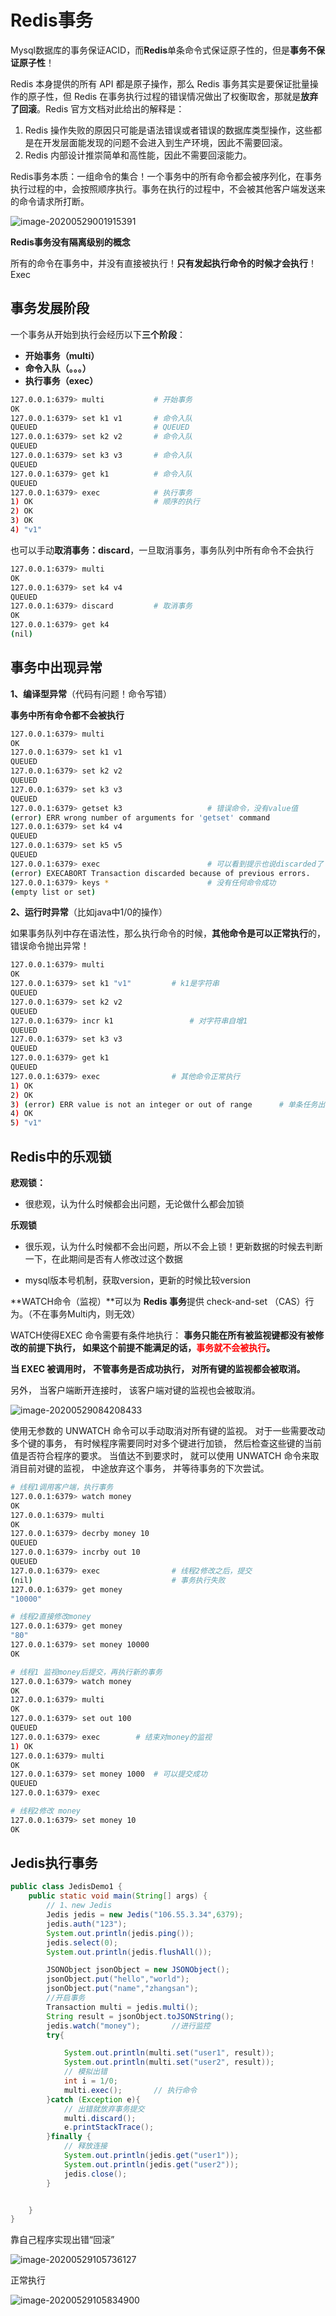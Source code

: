 # Redis事务

Mysql数据库的事务保证ACID，而**Redis**单条命令式保证原子性的，但是**事务不保证原子性**！

Redis 本身提供的所有 API 都是原子操作，那么 Redis 事务其实是要保证批量操作的原子性，但 Redis 在事务执行过程的错误情况做出了权衡取舍，那就是**放弃了回滚**。Redis 官方文档对此给出的解释是：

1. Redis 操作失败的原因只可能是语法错误或者错误的数据库类型操作，这些都是在开发层面能发现的问题不会进入到生产环境，因此不需要回滚。
2. Redis 内部设计推崇简单和高性能，因此不需要回滚能力。

Redis事务本质：一组命令的集合！一个事务中的所有命令都会被序列化，在事务执行过程的中，会按照顺序执行。事务在执行的过程中，不会被其他客户端发送来的命令请求所打断。

![image-20200529001915391](https://gitee.com/zero049/MyNoteImages/raw/master/image-20200529001915391.png)

**Redis事务没有隔离级别的概念**

所有的命令在事务中，并没有直接被执行！**只有发起执行命令的时候才会执行**！Exec



## 事务发展阶段

一个事务从开始到执行会经历以下**三个阶段**：

- **开始事务（multi）**
- **命令入队（。。。）**
- **执行事务（exec）**

```bash
127.0.0.1:6379> multi			# 开始事务
OK
127.0.0.1:6379> set k1 v1		# 命令入队
QUEUED							# QUEUED
127.0.0.1:6379> set k2 v2		# 命令入队
QUEUED
127.0.0.1:6379> set k3 v3		# 命令入队
QUEUED
127.0.0.1:6379> get k1			# 命令入队
QUEUED
127.0.0.1:6379> exec			# 执行事务
1) OK							# 顺序的执行
2) OK
3) OK
4) "v1"

```

也可以手动**取消事务：discard**，一旦取消事务，事务队列中所有命令不会执行

```bash
127.0.0.1:6379> multi
OK
127.0.0.1:6379> set k4 v4
QUEUED
127.0.0.1:6379> discard			# 取消事务
OK
127.0.0.1:6379> get k4
(nil)
```



## 事务中出现异常

**1、编译型异常**（代码有问题！命令写错）

**事务中所有命令都不会被执行**

```bash
127.0.0.1:6379> multi
OK
127.0.0.1:6379> set k1 v1
QUEUED
127.0.0.1:6379> set k2 v2
QUEUED
127.0.0.1:6379> set k3 v3
QUEUED
127.0.0.1:6379> getset k3					# 错误命令，没有value值
(error) ERR wrong number of arguments for 'getset' command
127.0.0.1:6379> set k4 v4
QUEUED
127.0.0.1:6379> set k5 v5
QUEUED
127.0.0.1:6379> exec						# 可以看到提示也说discarded了
(error) EXECABORT Transaction discarded because of previous errors.
127.0.0.1:6379> keys *						# 没有任何命令成功
(empty list or set)

```



**2、运行时异常**（比如java中1/0的操作）

如果事务队列中存在语法性，那么执行命令的时候，**其他命令是可以正常执行**的，错误命令抛出异常！

```bash
127.0.0.1:6379> multi
OK
127.0.0.1:6379> set k1 "v1"			# k1是字符串
QUEUED
127.0.0.1:6379> set k2 v2
QUEUED
127.0.0.1:6379> incr k1					# 对字符串自增1
QUEUED
127.0.0.1:6379> set k3 v3
QUEUED
127.0.0.1:6379> get k1
QUEUED
127.0.0.1:6379> exec				# 其他命令正常执行
1) OK
2) OK
3) (error) ERR value is not an integer or out of range		# 单条任务出错
4) OK
5) "v1"

```



## Redis中的乐观锁

**悲观锁：**

- 很悲观，认为什么时候都会出问题，无论做什么都会加锁

**乐观锁**

- 很乐观，认为什么时候都不会出问题，所以不会上锁！更新数据的时候去判断一下，在此期间是否有人修改过这个数据

- mysql版本号机制，获取version，更新的时候比较version

**WATCH命令（监视）**可以为 **Redis 事务**提供 check-and-set （CAS）行为。（不在事务Multi内，则无效）

WATCH使得EXEC 命令需要有条件地执行： **事务只能在所有被监视键都没有被修改的前提下执行， 如果这个前提不能满足的话，<font color="red">事务就不会被执行</font>。**

**当 EXEC 被调用时，** **不管事务是否成功执行， 对所有键的监视都会被取消。**

另外， 当客户端断开连接时， 该客户端对键的监视也会被取消。

![image-20200529084208433](https://gitee.com/zero049/MyNoteImages/raw/master/image-20200529084208433.png)

使用无参数的 UNWATCH 命令可以手动取消对所有键的监视。 对于一些需要改动多个键的事务， 有时候程序需要同时对多个键进行加锁， 然后检查这些键的当前值是否符合程序的要求。 当值达不到要求时， 就可以使用 UNWATCH  命令来取消目前对键的监视， 中途放弃这个事务， 并等待事务的下次尝试。

```bash
# 线程1调用客户端，执行事务
127.0.0.1:6379> watch money
OK
127.0.0.1:6379> multi
OK
127.0.0.1:6379> decrby money 10
QUEUED
127.0.0.1:6379> incrby out 10
QUEUED
127.0.0.1:6379> exec				# 线程2修改之后，提交
(nil)								# 事务执行失败
127.0.0.1:6379> get money
"10000"

# 线程2直接修改money
127.0.0.1:6379> get money
"80"
127.0.0.1:6379> set money 10000
OK

# 线程1 监视money后提交，再执行新的事务
127.0.0.1:6379> watch money
OK
127.0.0.1:6379> multi
OK
127.0.0.1:6379> set out 100
QUEUED
127.0.0.1:6379> exec		# 结束对money的监视
1) OK
127.0.0.1:6379> multi
OK
127.0.0.1:6379> set money 1000	# 可以提交成功
QUEUED
127.0.0.1:6379> exec

# 线程2修改 money
127.0.0.1:6379> set money 10
OK

```



## Jedis执行事务

```java
public class JedisDemo1 {
    public static void main(String[] args) {
        // 1、new Jedis
        Jedis jedis = new Jedis("106.55.3.34",6379);
        jedis.auth("123");
        System.out.println(jedis.ping());
        jedis.select(0);
        System.out.println(jedis.flushAll());

        JSONObject jsonObject = new JSONObject();
        jsonObject.put("hello","world");
        jsonObject.put("name","zhangsan");
        //开启事务
        Transaction multi = jedis.multi();
        String result = jsonObject.toJSONString();
		jedis.watch("money");       //进行监控
        try{

            System.out.println(multi.set("user1", result));
            System.out.println(multi.set("user2", result));
            // 模拟出错
            int i = 1/0;
            multi.exec();		// 执行命令
        }catch (Exception e){
            // 出错就放弃事务提交
            multi.discard();
            e.printStackTrace();
        }finally {
            // 释放连接
            System.out.println(jedis.get("user1"));
            System.out.println(jedis.get("user2"));
            jedis.close();
        }


    }
}

```

靠自己程序实现出错“回滚”

![image-20200529105736127](https://gitee.com/zero049/MyNoteImages/raw/master/image-20200529105736127.png)

正常执行

![image-20200529105834900](https://gitee.com/zero049/MyNoteImages/raw/master/image-20200529105834900.png)